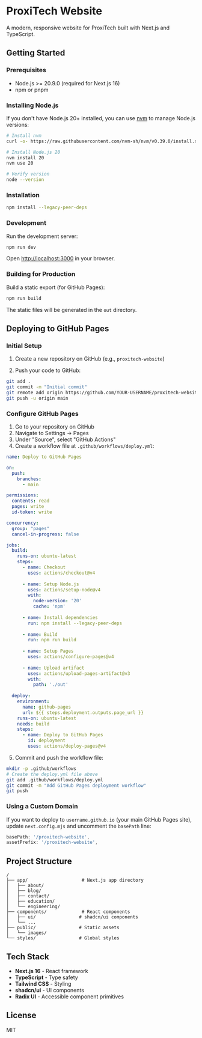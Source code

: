 # ProxiTech Website

A modern, responsive website for ProxiTech built with Next.js and TypeScript.

## Getting Started

### Prerequisites

- Node.js >= 20.9.0 (required for Next.js 16)
- npm or pnpm

### Installing Node.js

If you don't have Node.js 20+ installed, you can use [nvm](https://github.com/nvm-sh/nvm) to manage Node.js versions:

```bash
# Install nvm
curl -o- https://raw.githubusercontent.com/nvm-sh/nvm/v0.39.0/install.sh | bash

# Install Node.js 20
nvm install 20
nvm use 20

# Verify version
node --version
```

### Installation

```bash
npm install --legacy-peer-deps
```

### Development

Run the development server:

```bash
npm run dev
```

Open [http://localhost:3000](http://localhost:3000) in your browser.

### Building for Production

Build a static export (for GitHub Pages):

```bash
npm run build
```

The static files will be generated in the `out` directory.

## Deploying to GitHub Pages

### Initial Setup

1. Create a new repository on GitHub (e.g., `proxitech-website`)

2. Push your code to GitHub:

```bash
git add .
git commit -m "Initial commit"
git remote add origin https://github.com/YOUR-USERNAME/proxitech-website.git
git push -u origin main
```

### Configure GitHub Pages

1. Go to your repository on GitHub
2. Navigate to Settings → Pages
3. Under "Source", select "GitHub Actions"
4. Create a workflow file at `.github/workflows/deploy.yml`:

```yaml
name: Deploy to GitHub Pages

on:
  push:
    branches:
      - main

permissions:
  contents: read
  pages: write
  id-token: write

concurrency:
  group: "pages"
  cancel-in-progress: false

jobs:
  build:
    runs-on: ubuntu-latest
    steps:
      - name: Checkout
        uses: actions/checkout@v4
      
      - name: Setup Node.js
        uses: actions/setup-node@v4
        with:
          node-version: '20'
          cache: 'npm'
      
      - name: Install dependencies
        run: npm install --legacy-peer-deps
      
      - name: Build
        run: npm run build
      
      - name: Setup Pages
        uses: actions/configure-pages@v4
      
      - name: Upload artifact
        uses: actions/upload-pages-artifact@v3
        with:
          path: './out'
      
  deploy:
    environment:
      name: github-pages
      url: ${{ steps.deployment.outputs.page_url }}
    runs-on: ubuntu-latest
    needs: build
    steps:
      - name: Deploy to GitHub Pages
        id: deployment
        uses: actions/deploy-pages@v4
```

5. Commit and push the workflow file:

```bash
mkdir -p .github/workflows
# Create the deploy.yml file above
git add .github/workflows/deploy.yml
git commit -m "Add GitHub Pages deployment workflow"
git push
```

### Using a Custom Domain

If you want to deploy to `username.github.io` (your main GitHub Pages site), update `next.config.mjs` and uncomment the `basePath` line:

```javascript
basePath: '/proxitech-website',
assetPrefix: '/proxitech-website',
```

## Project Structure

```
/
├── app/                    # Next.js app directory
│   ├── about/
│   ├── blog/
│   ├── contact/
│   ├── education/
│   └── engineering/
├── components/             # React components
│   ├── ui/                # shadcn/ui components
│   └── ...
├── public/                # Static assets
│   └── images/
└── styles/                # Global styles
```

## Tech Stack

- **Next.js 16** - React framework
- **TypeScript** - Type safety
- **Tailwind CSS** - Styling
- **shadcn/ui** - UI components
- **Radix UI** - Accessible component primitives

## License

MIT
